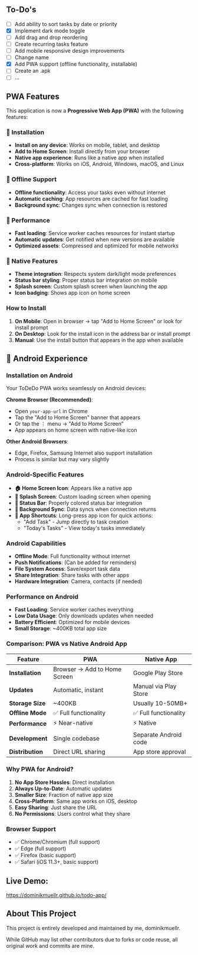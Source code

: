 ## To-Do's

- [ ] Add ability to sort tasks by date or priority
- [x] Implement dark mode toggle
- [ ] Add drag and drop reordering
- [ ] Create recurring tasks feature
- [ ] Add mobile responsive design improvements
- [ ] Change name
- [x] Add PWA support (offline functionality, installable)
- [ ] Create an .apk
- [ ] ...

## PWA Features

This application is now a **Progressive Web App (PWA)** with the following features:

### 📱 Installation
- **Install on any device**: Works on mobile, tablet, and desktop
- **Add to Home Screen**: Install directly from your browser
- **Native app experience**: Runs like a native app when installed
- **Cross-platform**: Works on iOS, Android, Windows, macOS, and Linux

### 🔄 Offline Support
- **Offline functionality**: Access your tasks even without internet
- **Automatic caching**: App resources are cached for fast loading
- **Background sync**: Changes sync when connection is restored

### 🚀 Performance
- **Fast loading**: Service worker caches resources for instant startup
- **Automatic updates**: Get notified when new versions are available
- **Optimized assets**: Compressed and optimized for mobile networks

### 🎨 Native Features
- **Theme integration**: Respects system dark/light mode preferences
- **Status bar styling**: Proper status bar integration on mobile
- **Splash screen**: Custom splash screen when launching the app
- **Icon badging**: Shows app icon on home screen

### How to Install
1. **On Mobile**: Open in browser → tap "Add to Home Screen" or look for install prompt
2. **On Desktop**: Look for the install icon in the address bar or install prompt
3. **Manual**: Use the install button that appears in the app when available

## 🤖 Android Experience

### Installation on Android
Your ToDeDo PWA works seamlessly on Android devices:

**Chrome Browser (Recommended)**:
- Open `your-app-url` in Chrome
- Tap the "Add to Home Screen" banner that appears
- Or tap the ⋮ menu → "Add to Home Screen"
- App appears on home screen with native-like icon

**Other Android Browsers**:
- Edge, Firefox, Samsung Internet also support installation
- Process is similar but may vary slightly

### Android-Specific Features
- **🏠 Home Screen Icon**: Appears like a native app
- **📱 Splash Screen**: Custom loading screen when opening
- **🎨 Status Bar**: Properly colored status bar integration
- **🔄 Background Sync**: Data syncs when connection returns
- **📲 App Shortcuts**: Long-press app icon for quick actions:
  - "Add Task" - Jump directly to task creation
  - "Today's Tasks" - View today's tasks immediately

### Android Capabilities
- **Offline Mode**: Full functionality without internet
- **Push Notifications**: (Can be added for reminders)
- **File System Access**: Save/export task data
- **Share Integration**: Share tasks with other apps
- **Hardware Integration**: Camera, contacts (if needed)

### Performance on Android
- **Fast Loading**: Service worker caches everything
- **Low Data Usage**: Only downloads updates when needed
- **Battery Efficient**: Optimized for mobile devices
- **Small Storage**: ~400KB total app size

### Comparison: PWA vs Native Android App

| Feature | PWA | Native App |
|---------|-----|------------|
| **Installation** | Browser → Add to Home Screen | Google Play Store |
| **Updates** | Automatic, instant | Manual via Play Store |
| **Storage Size** | ~400KB | Usually 10-50MB+ |
| **Offline Mode** | ✅ Full functionality | ✅ Full functionality |
| **Performance** | ⚡ Near-native | ⚡ Native |
| **Development** | Single codebase | Separate Android code |
| **Distribution** | Direct URL sharing | App store approval |

### Why PWA for Android?
1. **No App Store Hassles**: Direct installation
2. **Always Up-to-Date**: Automatic updates
3. **Smaller Size**: Fraction of native app size
4. **Cross-Platform**: Same app works on iOS, desktop
5. **Easy Sharing**: Just share the URL
6. **No Permissions**: Users control what they share

### Browser Support
- ✅ Chrome/Chromium (full support)
- ✅ Edge (full support)  
- ✅ Firefox (basic support)
- ✅ Safari (iOS 11.3+, basic support)



## Live Demo:
https://dominikmuellr.github.io/todo-app/




## About This Project

This project is entirely developed and maintained by me, dominikmuellr.

While GitHub may list other contributors due to forks or code reuse, all original work and commits are mine.
